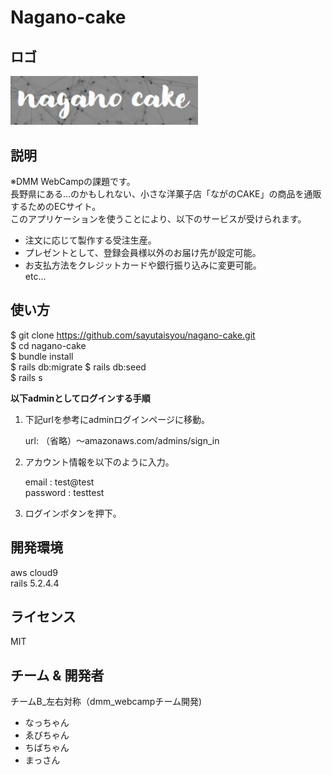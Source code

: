 # Nagano-cake  

## ロゴ  
<img width="300" alt="ロゴ" src="https://github.com/sayutaisyou/nagano-cake/blob/master/app/assets/images/logo.jpg">  
 
## 説明
※DMM WebCampの課題です。  
長野県にある…のかもしれない、小さな洋菓子店「ながのCAKE」の商品を通販するためのECサイト。  
このアプリケーションを使うことにより、以下のサービスが受けられます。

- 注文に応じて製作する受注生産。  
- プレゼントとして、登録会員様以外のお届け先が設定可能。  
- お支払方法をクレジットカードや銀行振り込みに変更可能。  
etc...  

## 使い方
$ git clone https://github.com/sayutaisyou/nagano-cake.git  
$ cd nagano-cake  
$ bundle install  
$ rails db:migrate
$ rails db:seed  
$ rails s  

**以下adminとしてログインする手順**  
    
1. 下記urlを参考にadminログインページに移動。  

    url: （省略）～amazonaws.com/admins/sign_in  
    
2. アカウント情報を以下のように入力。  
  
    email : test@test  
    password : testtest  
    
3. ログインボタンを押下。
  
## 開発環境  
aws cloud9  
rails 5.2.4.4  

## ライセンス
MIT

## チーム & 開発者  
チームB_左右対称（dmm_webcampチーム開発)  
- なっちゃん  
- ゑびちゃん  
- ちばちゃん  
- まっさん  
